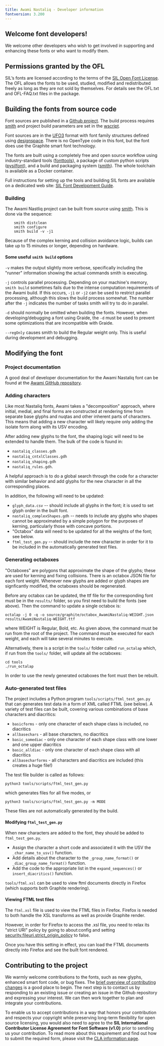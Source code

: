```yaml
---
title: Awami Nastaliq - Developer information
fontversion: 3.200
---
```


## Welcome font developers!

We welcome other developers who wish to get involved in supporting and enhancing these fonts or who want to modify them.

## Permissions granted by the OFL

SIL’s fonts are licensed according to the terms of the [SIL Open Font License](https://openfontlicense.org/). The OFL allows the fonts to be used, studied, modified and redistributed freely as long as they are not sold by themselves. For details see the OFL.txt and OFL-FAQ.txt files in the package.

## Building the fonts from source code

Font sources are published in a [Github project](https://github.com/silnrsi/font-awami). The build process requires [smith](https://github.com/silnrsi/smith) and project build parameters are set in the [wscript](https://github.com/silnrsi/smith/blob/master/wscript).    

Font sources are in the [UFO3](http://unifiedfontobject.org/versions/ufo3/) format with font family structures defined using [designspace](https://github.com/fonttools/fonttools/tree/master/Doc/source/designspaceLib). There is no OpenType code in this font, but the font does use the Graphite smart font technology.

The fonts are built using a completely free and open source workflow using industry-standard tools ([fonttools](https://github.com/fonttools/fonttools)), a package of custom python scripts ([pysilfont](https://github.com/silnrsi/pysilfont)), and a build and packaging system ([smith](https://github.com/silnrsi/smith)). The whole toolchain is available as a Docker container. 

Full instructions for setting up the tools and building SIL fonts are available on a dedicated web site: [SIL Font Development Guide](https://silnrsi.github.io/silfontdev/).

### Building

The Awami Nastliq project can be built from source using [smith](https://github.com/silnrsi/smith). This is done via the sequence:
```
    smith distclean
    smith configure
    smith build -v -j1
```

Because of the complex kerning and collision avoidance logic, builds can take up to 15 minutes or longer, depending on hardware.

#### Some useful `smith build` options

`-v` makes the output slightly more verbose, specifically including the "runner" information showing the actual commands smith is executing.

`-j` controls parallel processing. Depending on your machine's memory, `smith build` sometimes fails due to the intense computation requirements of the Awami build. If this occurs, `-j1` or `-j2` can be used to restrict parallel processing, although this slows the build process somewhat. The number after the `-j` indicates the number of tasks smith will try to do in parallel.

`-d` should normally be omitted when building the fonts. However, when developing/debugging a font using Graide, the `-d` must be used to prevent some optimizations that are incompatible with Graide. 

`--regOnly` causes smith to build the Regular weight only. This is useful during development and debugging.

## Modifying the font

### Project documentation

A good deal of developer documentation for the Awami Nastaliq font can be found at the [Awami GitHub repository](https://github.com/silnrsi/font-awami/documentation/developer).

### Adding characters

Like most Nastaliq fonts, Awami takes a "decomposition" approach, where initial, medial, and final forms are constructed at rendering time from separate base glyphs and nuqtas and other inherent parts of characters. This means that adding a new character will likely require only adding the isolate form along with its USV encoding.

After adding new glyphs to the font, the shaping logic will need to be extended to handle them.  The bulk of the code is found in:
- `nastaliq_classes.gdh`
- `nastaliq_cntxlClasses.gdh`
- `nastaliq_shaping.gdh`
- `nastaliq_rules.gdh`.

A helpful approach is to do a global search through the code for a character with similar behavior and add glyphs for the new character in all the corresponding places.

In addition, the following will need to be updated:
- `glyph_data.csv` -- should include all glyphs in the font; it is used to set glyph order in the built font.
- `nastaliq_complexShapes.gdh` -- needs to include any glyphs who shapes cannot be approximated by a simple polygon for the purposes of kerning, particularly those with concave portions.
- "Octabox" data will need to be updated for all the weights of the font; see below.
- `ftml_test_gen.py` -- should include the new character in order for it to be included in the automatically generated test files.

### Generating octaboxes

"Octaboxes" are polygons that approximate the shape of the glyphs; these are used for kerning and fixing collisions. There is an octabox JSON file for each font weight. Whenever new glyphs are added or glyph shapes are signficantly modified, the octaboxes should be regenerated. 

Before any octabox can be updated, the ttf file for the corresponding font must be in the `results/` folder, so you first need to build the fonts (see above). Then the command to update a single octabox is:
```
octalap -j 0 -q -o source/graphite/octabox_AwamiNastaliq-WEIGHT.json   results/AwamiNastaliq-WEIGHT.ttf
```

where WEIGHT is Regular, Bold, etc. As given above, the command must be run from the root of the project. The command must be executed for each weight, and each will take several minutes to execute. 

Alternatively, there is a script in the `tools/` folder called `run_octalap` which, if run from the `tools/` folder, will update all the octaboxes:
```
cd tools
./run_octalap
```

In order to use the newly generated octaboxes the font must then be rebuilt.

### Auto-generated test files

The project includes a Python program `tools/scripts/ftml_test_gen.py` that can generates test data in a form of XML called FTML (see below). A variety of test files can be built, covering various combinations of base characters and diacritics:
- `basicforms` - only one character of each shape class is included, no diacritics
- `allbasechars` - all base characters, no diacritics
- `basic_somediac` - only one character of each shape class with one lower and one upper diacritics
- `basic_alldiac` - only one character of each shape class with all diacritics
- `allbasecharforms` - all characters and diacritics are included (this creates a huge file!)

The test file builder is called as follows:
```
python3 tools/scripts/ftml_test_gen.py
```
which generates files for all five modes, or
```
python3 tools/scripts/ftml_test_gen.py -m MODE
```

These files are not automatically generated by the build.

#### Modifying `ftml_test_gen.py`

When new characters are added to the font, they should be added to `ftml_test_gen.py`.
- Assign the character a short code and associated it with the USV the `_char_name_to_usv()` function.
- Add details about the character to the `_group_name_format()` or `_diac_group_name_format()` function.
- Add the code to the appropriate list in the `expand_sequences()` or `insert_diacritics()` function.


`tools/ftml.xsl` can be used to view ftml documents directly in Firefox (which supports both Graphite rendering).

#### Viewing FTML test files

The `ftml.xsl` file is used to view the FTML files in Firefox. Firefox is needed to both handle the XSL transforms as well as provide Graphite render.

However, in order for Firefox to access the .xsl file, you need to relax its "strict URI" policy by going to about:config and
setting [security.fileuri.strict_origin_policy](http://kb.mozillazine.org/Security.fileuri.strict_origin_policy) to false.

Once you have this setting in effect, you can load the FTML documents directly into Firefox and see the built font rendered.

## Contributing to the project

We warmly welcome contributions to the fonts, such as new glyphs, enhanced smart font code, or bug fixes. The [brief overview of contributing changes](https://silnrsi.github.io/silfontdev/en-US/Contributing_Changes.html) is a good place to begin. The next step is to contact us by responding to an existing issue or creating an issue in the Github repository and expressing your interest. We can then work together to plan and integrate your contributions.

To enable us to accept contributions in a way that honors your contribution and respects your copyright while preserving long-term flexibility for open source licensing, you would also need to agree to the **SIL International Contributor License Agreement for Font Software (v1.0)** prior to sending us your contribution. To read more about this requirement and find out how to submit the required form, please visit the [CLA information page](https://software.sil.org/fontcla).
